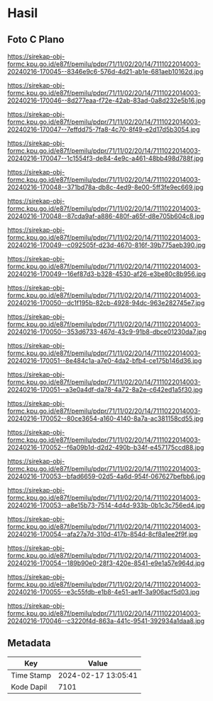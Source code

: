 # Hasil

## Foto C Plano

https://sirekap-obj-formc.kpu.go.id/e87f/pemilu/pdpr/71/11/02/20/14/7111022014003-20240216-170045--8346e9c6-576d-4d21-ab1e-681aeb10162d.jpg

https://sirekap-obj-formc.kpu.go.id/e87f/pemilu/pdpr/71/11/02/20/14/7111022014003-20240216-170046--8d277eaa-f72e-42ab-83ad-0a8d232e5b16.jpg

https://sirekap-obj-formc.kpu.go.id/e87f/pemilu/pdpr/71/11/02/20/14/7111022014003-20240216-170047--7effdd75-7fa8-4c70-8f49-e2d17d5b3054.jpg

https://sirekap-obj-formc.kpu.go.id/e87f/pemilu/pdpr/71/11/02/20/14/7111022014003-20240216-170047--1c1554f3-de84-4e9c-a461-48bb498d788f.jpg

https://sirekap-obj-formc.kpu.go.id/e87f/pemilu/pdpr/71/11/02/20/14/7111022014003-20240216-170048--371bd78a-db8c-4ed9-8e00-5ff3fe9ec669.jpg

https://sirekap-obj-formc.kpu.go.id/e87f/pemilu/pdpr/71/11/02/20/14/7111022014003-20240216-170048--87cda9af-a886-480f-a65f-d8e705b604c8.jpg

https://sirekap-obj-formc.kpu.go.id/e87f/pemilu/pdpr/71/11/02/20/14/7111022014003-20240216-170049--c092505f-d23d-4670-816f-39b775aeb390.jpg

https://sirekap-obj-formc.kpu.go.id/e87f/pemilu/pdpr/71/11/02/20/14/7111022014003-20240216-170049--16ef87d3-b328-4530-af26-e3be80c8b956.jpg

https://sirekap-obj-formc.kpu.go.id/e87f/pemilu/pdpr/71/11/02/20/14/7111022014003-20240216-170050--dc1f195b-82cb-4928-94dc-963e282745e7.jpg

https://sirekap-obj-formc.kpu.go.id/e87f/pemilu/pdpr/71/11/02/20/14/7111022014003-20240216-170050--353d6733-467d-43c9-91b8-dbce01230da7.jpg

https://sirekap-obj-formc.kpu.go.id/e87f/pemilu/pdpr/71/11/02/20/14/7111022014003-20240216-170051--8e484c1a-a7e0-4da2-bfb4-ce175b146d36.jpg

https://sirekap-obj-formc.kpu.go.id/e87f/pemilu/pdpr/71/11/02/20/14/7111022014003-20240216-170051--a3e0a4df-da78-4a72-8a2e-c642ed1a5f30.jpg

https://sirekap-obj-formc.kpu.go.id/e87f/pemilu/pdpr/71/11/02/20/14/7111022014003-20240216-170052--80ce3654-a160-4140-8a7a-ac381158cd55.jpg

https://sirekap-obj-formc.kpu.go.id/e87f/pemilu/pdpr/71/11/02/20/14/7111022014003-20240216-170052--f6a09b1d-d2d2-490b-b34f-e457175ccd88.jpg

https://sirekap-obj-formc.kpu.go.id/e87f/pemilu/pdpr/71/11/02/20/14/7111022014003-20240216-170053--bfad6659-02d5-4a6d-954f-067627befbb6.jpg

https://sirekap-obj-formc.kpu.go.id/e87f/pemilu/pdpr/71/11/02/20/14/7111022014003-20240216-170053--a8e15b73-7514-4d4d-933b-0b1c3c756ed4.jpg

https://sirekap-obj-formc.kpu.go.id/e87f/pemilu/pdpr/71/11/02/20/14/7111022014003-20240216-170054--afa27a7d-310d-417b-854d-8cf8a1ee2f9f.jpg

https://sirekap-obj-formc.kpu.go.id/e87f/pemilu/pdpr/71/11/02/20/14/7111022014003-20240216-170054--189b90e0-28f3-420e-8541-e9e1a57e964d.jpg

https://sirekap-obj-formc.kpu.go.id/e87f/pemilu/pdpr/71/11/02/20/14/7111022014003-20240216-170055--e3c55fdb-e1b8-4e51-ae1f-3a906acf5d03.jpg

https://sirekap-obj-formc.kpu.go.id/e87f/pemilu/pdpr/71/11/02/20/14/7111022014003-20240216-170046--c3220f4d-863a-441c-9541-392934a1daa8.jpg


## Metadata

| Key        | Value               |
| ---------- | ------------------- |
| Time Stamp | 2024-02-17 13:05:41 |
| Kode Dapil | 7101                |



